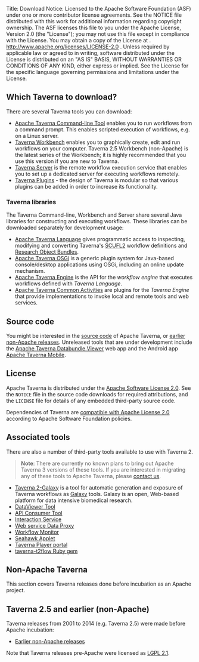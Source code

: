 Title:     Download
Notice:    Licensed to the Apache Software Foundation (ASF) under one
           or more contributor license agreements.  See the NOTICE file
           distributed with this work for additional information
           regarding copyright ownership.  The ASF licenses this file
           to you under the Apache License, Version 2.0 (the
           "License"); you may not use this file except in compliance
           with the License.  You may obtain a copy of the License at
           .
             http://www.apache.org/licenses/LICENSE-2.0
           .
           Unless required by applicable law or agreed to in writing,
           software distributed under the License is distributed on an
           "AS IS" BASIS, WITHOUT WARRANTIES OR CONDITIONS OF ANY
           KIND, either express or implied.  See the License for the
           specific language governing permissions and limitations
           under the License.

## Which Taverna to download?
There are several Taverna tools you can download:

- [Apache Taverna Command-line Tool](/download/commandline) enables you to run
  workflows from a command prompt.
  This enables scripted execution of workflows, e.g. on a Linux server.
- [Taverna Workbench](/download/workbench) enables you to graphically create, edit and
   run workflows on your computer.
   Taverna 2.5 Workbench (non-Apache) is the latest series of the Workbench;
   it is highly recommended that you use this version if you are new to Taverna.
- [Taverna Server](/download/server) is the remote workflow execution service that enables you
  to set up a dedicated server for executing workflows remotely.
- [Taverna Plugins](/documentation/plugins) - the design of Taverna is modular so that
 various plugins can be added in order to increase its functionality.

### Taverna libraries

The Taverna Command-line, Workbench and Server share several Java libraries
for constructing and executing workflows. These libraries can be downloaded
separately for development usage:

- [Apache Taverna Language](/download/language) gives programmatic access to
 inspecting, modifying and converting Taverna's
 [SCUFL2](/documentation/scufl2/) workflow definitions and
 [Research Object Bundles](https://w3id.org/bundle).
- [Apache Taverna OSGi](/download/osgi) is a generic plugin system for Java-based
 console/desktop applications using OSGi, including an online update mechanism.
- [Apache Taverna Engine](/download/engine) is the API for the _workflow engine_
  that executes workflows defined with _Taverna Language_.
- [Apache Taverna Common Activities](/download/common-activities) are plugins
  for the _Taverna Engine_ that provide implementations to invoke local and
  remote tools and web services.  



## Source code

You might be interested in the [source code](/download/code) of Apache Taverna, or
[earlier non-Apache releases](pre-apache). Unreleased tools that are under development
include the [Apache Taverna Databundle Viewer](https://github.com/apache/incubator-taverna-databundle-viewer) web app
and the Android app [Apache Taverna Mobile](https://github.com/apache/incubator-taverna-mobile).


## License

Apache Taverna is distributed under the [Apache Software License 2.0](http://www.apache.org/licenses/LICENSE-2.0).
See the `NOTICE` file in the source code downloads for required attributions,
and the `LICENSE` file for details of any embedded third-party source code.

Dependencies of Taverna are
[compatible with Apache License 2.0](http://www.apache.org/legal/resolved.html)
according to Apache Software Foundation policies.


## Associated tools
There are also a number of third-party tools available to use with Taverna 2.

> **Note**: There are currently no known plans to bring out Apache Taverna 3
> versions of these tools. If you are interested in migrating any of these tools
> to Apache Taverna, please [contact us](/community).

 - [Taverna 2-Galaxy](http://www.taverna.org.uk/download/taverna-galaxy/) is a tool for automatic generation and exposure of
   Taverna workflows as [Galaxy](http://galaxy.psu.edu/) tools.
   Galaxy is an open, Web-based platform for data intensive biomedical research.
 - [DataViewer Tool](http://www.taverna.org.uk/download/associated-tools/dataviewer-tool/)
 - [API Consumer Tool](http://www.taverna.org.uk/download/associated-tools/api-consumer-tool)
 - [Interaction Service](http://dev.mygrid.org.uk/wiki/display/taverna/Interaction+service)
 - [Web service Data Proxy](http://www.taverna.org.uk/download/associated-tools/webservice-data-proxy)
 - [Workflow Monitor](http://www.taverna.org.uk/download/associated-tools/workflow-monitor)
 - [Seahawk Applet](http://www.taverna.org.uk/download/associated-tools/seahawk-applet/)
 - [Taverna Player portal](https://github.com/myGrid/taverna-player-portal)
 - [taverna-t2flow Ruby gem](https://rubygems.org/gems/taverna-t2flow/)

## Non-Apache Taverna

This section covers Taverna releases done before incubation as an Apache project.

## Taverna 2.5 and earlier (non-Apache)

Taverna releases from 2001 to 2014 (e.g. Taverna 2.5) were made before Apache incubation:

 - [Earlier non-Apache releases](/download/pre-apache)

Note that Taverna releases pre-Apache were licensed as [LGPL 2.1](http://www.gnu.org/licenses/old-licenses/lgpl-2.1.en.html).
